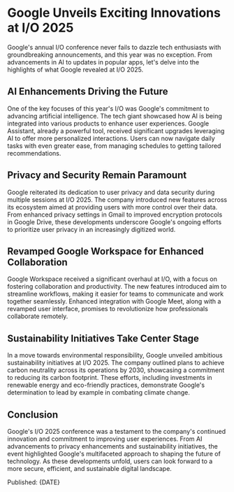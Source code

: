 # Google Unveils Exciting Innovations at I/O 2025

Google's annual I/O conference never fails to dazzle tech enthusiasts with groundbreaking announcements, and this year was no exception. From advancements in AI to updates in popular apps, let's delve into the highlights of what Google revealed at I/O 2025.

## AI Enhancements Driving the Future

One of the key focuses of this year's I/O was Google's commitment to advancing artificial intelligence. The tech giant showcased how AI is being integrated into various products to enhance user experiences. Google Assistant, already a powerful tool, received significant upgrades leveraging AI to offer more personalized interactions. Users can now navigate daily tasks with even greater ease, from managing schedules to getting tailored recommendations.

## Privacy and Security Remain Paramount

Google reiterated its dedication to user privacy and data security during multiple sessions at I/O 2025. The company introduced new features across its ecosystem aimed at providing users with more control over their data. From enhanced privacy settings in Gmail to improved encryption protocols in Google Drive, these developments underscore Google's ongoing efforts to prioritize user privacy in an increasingly digitized world.

## Revamped Google Workspace for Enhanced Collaboration

Google Workspace received a significant overhaul at I/O, with a focus on fostering collaboration and productivity. The new features introduced aim to streamline workflows, making it easier for teams to communicate and work together seamlessly. Enhanced integration with Google Meet, along with a revamped user interface, promises to revolutionize how professionals collaborate remotely.

## Sustainability Initiatives Take Center Stage

In a move towards environmental responsibility, Google unveiled ambitious sustainability initiatives at I/O 2025. The company outlined plans to achieve carbon neutrality across its operations by 2030, showcasing a commitment to reducing its carbon footprint. These efforts, including investments in renewable energy and eco-friendly practices, demonstrate Google's determination to lead by example in combating climate change.

## Conclusion

Google's I/O 2025 conference was a testament to the company's continued innovation and commitment to improving user experiences. From AI advancements to privacy enhancements and sustainability initiatives, the event highlighted Google's multifaceted approach to shaping the future of technology. As these developments unfold, users can look forward to a more secure, efficient, and sustainable digital landscape.

Published: {DATE}
